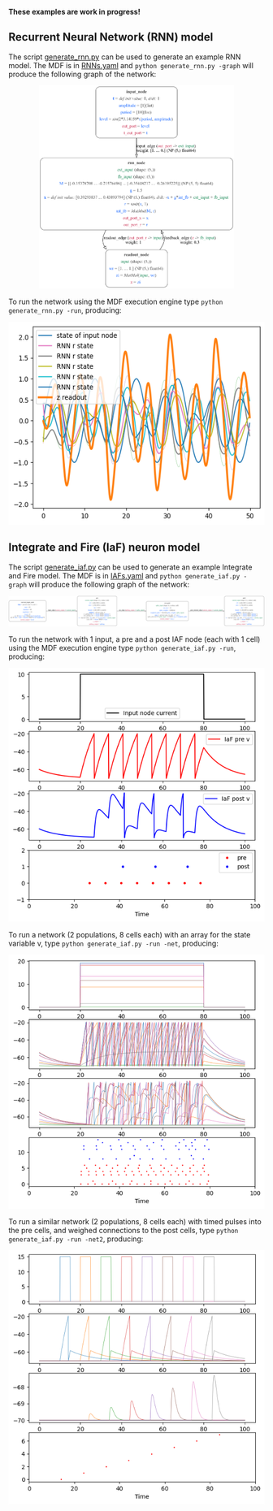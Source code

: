 **These examples are work in progress!**

## Recurrent Neural Network (RNN) model

The script [generate_rnn.py](generate_rnn.py) can be used to generate an example RNN model. The MDF is in [RNNs.yaml](RNNs.yaml) and `python generate_rnn.py -graph` will produce the following graph of the network:

<p align="center"><img src="rnn.png" alt="rnn.png" height="400"></p>

To run the network using the MDF execution engine type `python generate_rnn.py -run`, producing:

<p align="center"><img src="RNN.run.png" alt="RNN.run.png" height="400"></p>


## Integrate and Fire (IaF) neuron model

The script [generate_iaf.py](generate_iaf.py) can be used to generate an example Integrate and Fire model. The MDF is in [IAFs.yaml](IAFs.yaml) and `python generate_iaf.py -graph` will produce the following graph of the network:

<p align="center"><img src="iaf.png" alt="iaf.png"></p>

To run the network with 1 input, a pre and a post IAF node (each with 1 cell) using the MDF execution engine type `python generate_iaf.py -run`, producing:

<p align="center"><img src="IaF.run.png" alt="IaF.run.png" height="500"></p>

To run a network (2 populations, 8 cells each) with an array for the state variable v, type `python generate_iaf.py -run -net`, producing:

<p align="center"><img src="IaF.net.run.png" alt="IaF.net.run.png" height="500"></p>

To run a similar network (2 populations, 8 cells each) with timed pulses into the pre cells, and weighed connections to the post cells, type `python generate_iaf.py -run -net2`, producing:

<p align="center"><img src="IaF.net2.run.png" alt="IaF.net2.run.png" height="500"></p>
